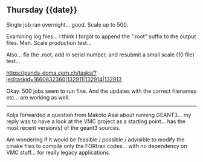 ## Thursday {{date}}

Single job ran overnight...  good.  Scale up to 500.

Examining log files... I think I forgot to append the ".root" suffix to the output files.  Meh.  Scale production test...

Also... fix the .root, add in serial number, and resubmit a small scale (10 file) test...

https://panda-doma.cern.ch/tasks/?jeditaskid=1660832360|132911|132914|132913

Okay.  500 jobs seem to run fine.  And the updates with the correct filenames etc... are working as well.

------------

Kolja forwarded a question from Makoto Asai about running GEANT3... my reply was to have a look at the VMC project as a starting point... has the most recent version(s) of the geant3 sources.

Am wondering if it would be feasible / possible / advisible to modify the cmake files to compile only the FORtran codes...  with no dependency on VMC stuff... for really legacy applications.


